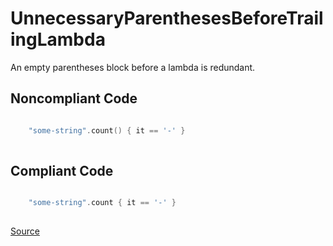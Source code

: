 # UnnecessaryParenthesesBeforeTrailingLambda

An empty parentheses block before a lambda is redundant.

## Noncompliant Code

```kotlin

    "some-string".count() { it == '-' }
    
```
## Compliant Code

```kotlin

    "some-string".count { it == '-' }
    
```

[Source](https://detekt.dev/docs/rules/formatting#unnecessaryparenthesesbeforetrailinglambda)

